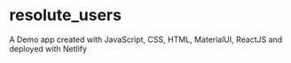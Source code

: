 # resolute_users
A Demo app created with JavaScript, CSS, HTML, MaterialUI, ReactJS and deployed with Netlify

